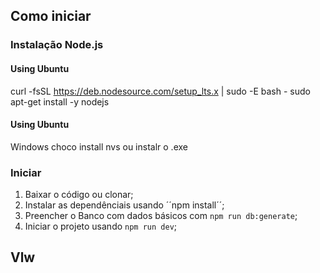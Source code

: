 ## Como iniciar
### Instalação Node.js
#### Using Ubuntu
curl -fsSL https://deb.nodesource.com/setup_lts.x | sudo -E bash -
sudo apt-get install -y nodejs
#### Using Ubuntu
Windows
choco install nvs ou instalr o .exe

### Iniciar
1. Baixar o código ou clonar;
3. Instalar as dependênciais usando ´´npm install´´;
4. Preencher o Banco com dados básicos com ``npm run db:generate``;
5. Iniciar o projeto usando ``npm run dev``;


## Vlw
